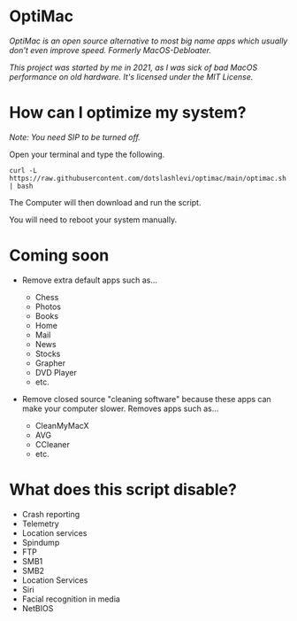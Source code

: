 # OptiMac
*OptiMac is an open source alternative to most big name apps which usually don't even improve speed. Formerly MacOS-Debloater.*

*This project was started by me in 2021, as I was sick of bad MacOS performance on old hardware. It's licensed under the MIT License.*

# How can I optimize my system?
*Note: You need SIP to be turned off.*

Open your terminal and type the following.

```
curl -L https://raw.githubusercontent.com/dotslashlevi/optimac/main/optimac.sh | bash
```
The Computer will then download and run the script.

You will need to reboot your system manually.

# Coming soon
- Remove extra default apps such as...
  - Chess
  - Photos 
  - Books
  - Home
  - Mail
  - News
  - Stocks
  - Grapher
  - DVD Player
  - etc.

- Remove closed source "cleaning software" because these apps can make your computer slower. Removes apps such as...
  - CleanMyMacX
  - AVG
  - CCleaner
  - etc.
 
# What does this script disable?
- Crash reporting
- Telemetry
- Location services
- Spindump
- FTP
- SMB1
- SMB2
- Location Services
- Siri
- Facial recognition in media
- NetBIOS
